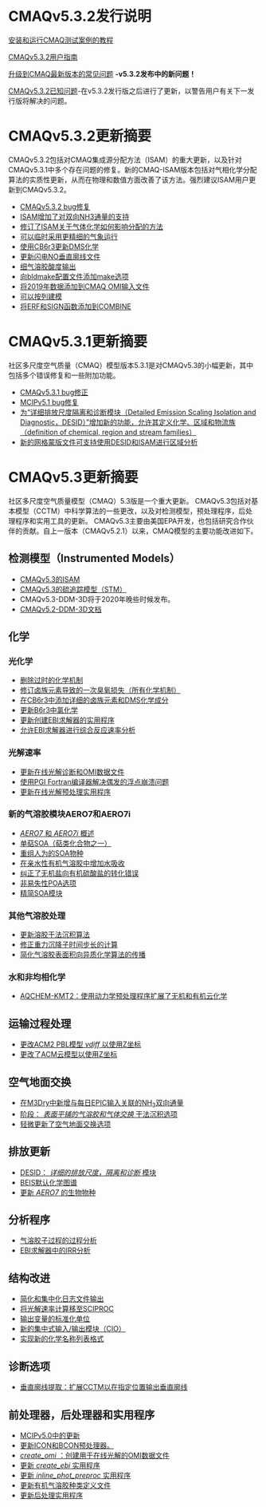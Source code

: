 CMAQv5.3.2发行说明
=====================================
[安装和运行CMAQ测试案例的教程](../Users_Guide/Tutorials/CMAQ_UG_tutorial_benchmark.md)

[CMAQv5.3.2用户指南](../Users_Guide/README.md)

[升级到CMAQ最新版本的常见问题](CMAQ_FAQ.md) **-v5.3.2发布中的新问题！**

[CMAQv5.3.2已知问题](../Known_Issues/README.md)-在v5.3.2发行版之后进行了更新，以警告用户有关下一发行版将解决的问题。

# CMAQv5.3.2更新摘要

CMAQv5.3.2包括对CMAQ集成源分配方法（ISAM）的重大更新，以及针对CMAQv5.3.1中多个存在问题的修复。新的CMAQ-ISAM版本包括对气相化学分配算法的实质性更新，从而在物理和数值方面改善了该方法。强烈建议ISAM用户更新到CMAQv5.3.2。

* [CMAQv5.3.2 bug修复](CMAQv5.3.2_bugfixes.md)
* [ISAM增加了对双向NH3通量的支持](ISAM_bidi_support.md)
* [修订了ISAM关于气体化学如何影响分配的方法](ISAM_gas_chemistry_v532.md)
* [可以临时采用更精细的气象运行](running_with_temporally_finer_MET.md)
* [使用CB6r3更新DMS化学](DMS_chemistry_update.md)
* [更新闪电NO垂直廓线文件](Update_the_lightning_NO_vertical_profile.md)
* [细气溶胶酸度输出](specdef_ae7_pH.md)
* [向bldmake配置文件添加make选项](Add_make_options_to_the_cfg_file_for_bldmake.md)
* [将2019年数据添加到CMAQ OMI输入文件](OMI_through_2019.md)
* [可以按列建模](Enable_Column_Modeling.md)
* [将ERF和SIGN函数添加到COMBINE](Add_ERF_and_SIGN_to_COMBINEs_grid_cell_functions.md)

# CMAQv5.3.1更新摘要

社区多尺度空气质量（CMAQ）模型版本5.3.1是对CMAQv5.3的小幅更新，其中包括多个错误修复和一些附加功能。

* [CMAQv5.3.1 bug修正](CMAQv5.3.1_bugfixes.md)
* [MCIPv5.1 bug修复](MCIPv5.1_bugfixes.md)
* [为“详细排放尺度隔离和诊断模块（Detailed Emission Scaling Isolation and Diagnostic，DESID）”增加新的功能，允许其定义化学、区域和物流族（definition of chemical, region and stream families）](DESID_families.md)
* [新的网格蒙版文件可支持使用DESID和ISAM进行区域分析](regional_12US1_gridmask.md)

# CMAQv5.3更新摘要

社区多尺度空气质量模型（CMAQ）5.3版是一个重大更新。 CMAQv5.3包括对基本模型（CCTM）中科学算法的一些更改，以及对检测模型，预处理程序，后处理程序和实用工具的更新。 CMAQv5.3主要由美国EPA开发，也包括研究合作伙伴的贡献。自上一版本（CMAQv5.2.1）以来，CMAQ模型的主要功能改进如下。

<a id="instrumented_models"></a>
## 检测模型（Instrumented Models）
* [CMAQv5.3的ISAM](updates_to_CMAQ_ISAM.md)
* [CMAQv5.3的硫追踪模型（STM）](sulfur_tracking.md)
* CMAQv5.3-DDM-3D将于2020年晚些时候发布。
* [CMAQv5.2-DDM-3D文档](https://github.com/zhifzhang/CMAQ/blob/5.2_DDM-3D/DOCS/Instrumented_Docs/CMAQ_DDM.md )

<a id="chemistry"></a>
## 化学
### 光化学

* [删除过时的化学机制](obsolete_mechanisms.md)
* [修订卤族元素导致的一次臭氧损失（所有化学机制）](simple_halogen_chemistry.md)
* [在CB6r3中添加详细的卤族元素和DMS化学成分](detailed_halogen_and_DMS_chemistry.md)
* [更新B6r3中氯化学](chlorine_chemistry_CB6r3.md)
* [更新创建EBI求解器的实用程序](updates_to_create_ebi.md)
* [允许EBI求解器进行综合反应速率分析](allow_ebi_to_do_IRR_analysis.md)

### 光解速率
* [更新在线光解诊断和OMI数据文件](inline_phot_diagnostic_and_OMI.md)
* [使用PGI Fortran编译器解决偶发的浮点崩溃问题](inline_phot_pgi_floating_point_crashes.md)
* [更新在线光解预处理实用程序](updates_to_inline_phot_preproc.md)

### 新的气溶胶模块AERO7和AERO7i
* [ *AERO7* 和 *AERO7i* 概述](aero7_overview.md)
* [单萜SOA（萜类化合物之一）](monoterpene_SOA.md)
* [重组人为的SOA物种](anthro_SOA.md)
* [在亲水性有机气溶胶中增加水吸收](organic_water.md)
* [纠正了无机盐向有机硫酸盐的转化错误](inorganicsulfate_iepox_fix.md)
* [非易失性POA选项](nonvolatile_POA.md)
* [精简SOA模块](streamlined_SOA.md)

### 其他气溶胶处理
* [更新溶胶干法沉积算法](aerosol_dry_deposition.md)
* [修正重力沉降子时间步长的计算](gravitational_settling.md)
* [简化气溶胶表面积向异质化学算法的传播](HetChem_aerosol_param.md)

### 水和非均相化学
* [AQCHEM-KMT2：使用动力学预处理程序扩展了无机和有机云化学](aqchem-kmt2.md)

## 运输过程处理
* [更改ACM2 PBL模型 _vdiff_ 以使用Z坐标](VdiffZ.md)
* [更改了ACM云模型以使用Z坐标](Z-coords%20for%20ACMcloud.md)

## 空气地面交换
* [在M3Dry中新增与每日EPIC输入关联的NH<sub>3</sub>双向通量](M3dry-Bidi.md)
* [阶段： *表面平铺的气溶胶和气体交换* 干法沉积选项](stage_overview.md)
* [轻微更新了空气地面交换选项](asx_run_options.md)

## 排放更新

* [DESID： *详细的排放尺度，隔离和诊断* 模块](emissions_redesign.md)
* [BEIS默认化学图谱](BEIS_mapping.md)
* [更新 *AERO7* 的生物物种](biogenic_apinene.md)

## 分析程序
* [气溶胶子过程的过程分析](aerosol_process_analysis.md)
* [EBI求解器中的IRR分析](allow_ebi_to_do_IRR_analysis.md)

## 结构改进
* [简化和集中化日志文件输出](logfile.md)
* [将光解速率计算移至SCIPROC](move_phot_to_sciproc.md)
* [输出变量的标准化单位](output_units.md)
* [新的集中式输入/输出模块（CIO）](centralized_io.md)
* [实现新的化学名称列表格式](chemical_namelists.md)

## 诊断选项
* [垂直廓线提取：扩展CCTM以在指定位置输出垂直廓线](vertical_extraction.md)

## 前处理器，后处理器和实用程序
* [MCIPv5.0中的更新](../../PREP/mcip/docs/ReleaseNotes)
* [更新ICON和BCON预处理器。](updates_to_ICON_BCON.md)
* [ *create_omi*  ：创建用于在线光解的OMI数据文件](Add_create_omi_tool.md)
* [更新 *create_ebi* 实用程序](updates_to_create_ebi.md)
* [更新 *inline_phot_preproc* 实用程序](updates_to_inline_phot_preproc.md)
* [更新有机气溶胶种类定义文件](specdef_aero.md)
* [更新后处理实用程序](postprocessing_tools.md)
